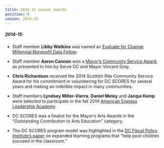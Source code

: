 ```yaml
---
title: 2014-15 season awards
position: 8
season: 2014-15
---
```


##### **2014-15:**

- Staff member **Libby Watkins** was named an <a href="http://bit.ly/1CZtJjd" target="_blank">Evaluate for Change Millennial Nonprofit Data Fellow</a>.

- Staff member **Aaron Cannon** won a <a href="https://serve.dc.gov/page/mayors-community-service-award" target="_blank">Mayor’s Community Service Award</a>, as presented to him by Serve DC and Mayor Vincent Gray.

- **Chris Richardson** received the 2014 Scottish Rite Community Service Award for his commitment in volunteering for DC SCORES for several years and making an indelible impact in many communities.

- Staff members **Lyndsey Miller-Vierra**, **Daniel Meloy** and **Jacqui Kemp** were selected to participate in the fall 2014 <a href="http://about.americanexpress.com/csr/nla.aspx" target="_blank">American Express Leadership Academy</a>.

- DC SCORES was a finalist for the Mayor’s Arts Awards in the “Outstanding Contribution to Arts Education” category.

- The DC SCORES program model was highlighted in the <a href="http://www.dcfpi.org/wp-content/uploads/2014/07/Issue-Brief-6-Expanded-Learning.pdf" target="_blank">DC Fiscal Policy Institute’s paper</a> on expanded learning programs that “help poor children succeed in the classroom.”